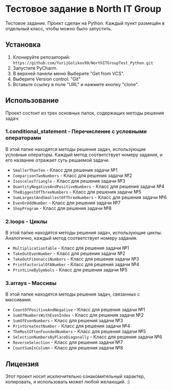 # Тестовое задание в North IT Group
Тестовое задание. Проект сделан на Python. Каждый пункт размещён в отдельный класс, чтобы можно было запустить.


## Установка
1. Клонируйте репозиторий: `https://github.com/YurijGolikov99/NorthITGroupTest_Python.git`
2. Запустите PyCharm.
3. В верхней панели меню Выберите "Get from VCS".
4. Выберите Version control: "Git"
5. Вставьте ссылку в поле "URL" и нажмите кнопку "clone".


## Использование
Проект состоит из трех основных папок, содержащих методы решения задач:

### 1.conditional_statement - Перечисление с условными операторами
В этой папке находятся методы решения задач, использующие условные операторы. Каждый метод соответствует номеру задания, и его название отражает суть решаемой задачи.
- `SmallerThanTen` - Класс для решения задачи №1
- `ComparisonTwoNumbers` - Класс для решения задачи №2
- `IsoscelesTriangle` - Класс для решения задачи №3
- `QuantityNegativeAndPositiveNumbers` - Класс для решения задачи №4
- `TheBiggestOfThreeNumbers` - Класс для решения задачи №5
- `SumLargestAndSmallestOfThreeNumbers` - Класс для решения задачи №6
- `EvenOrOddNumber` - Класс для решения задачи №7
- `ShopProgram` - Класс для решения задачи №8

### 2.loops - Циклы
В этой папке находятся методы решения задач, использующие циклы. Аналогично, каждый метод соответствует номеру задания.
- `MultiplicationTable` - Класс для решения задачи №1
- `TakeOutEvenNumber` - Класс для решения задачи №2
- `TakeOutFibonacciNumbers` - Класс для решения задачи №3
- `PrintFactorialOfANumber` - Класс для решения задачи №4
- `PrintLineBySymbols` - Класс для решения задачи №5

### 3.arrays - Массивы
В этой папке находятся методы решения задач, связанных с массивами.
- `CountOfPositiveAndNegative` - Класс для решения задачи №1
- `SumOfNumbersWithEvenIndex` - Класс для решения задачи №2
- `SumOfEvenNumbers` - Класс для решения задачи №3
- `PrintGreatestNumber` - Класс для решения задачи №4
- `TheMostOftenFoundedNumbers` - Класс для решения задачи №5
- `SelectionNumbersByPlaceDiagonally` - Класс для решения задачи №6
- `ReverseSelection` - Класс для решения задачи №7
- `CountSumInColumn` - Класс для решения задачи №8


## Лицензия
Этот проект носит исключительно ознакомительный характер, копировать, и использовать может любой желающий. :)